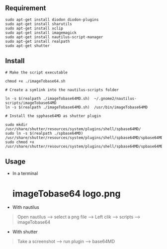 
## Requirement

	sudo apt-get install diodon diodon-plugins
	sudo apt-get install sharutils
	sudo apt-get install xclip
	sudo apt-get install imagemagick
	sudo apt-get install nautilus-script-manager
	sudo apt-get install realpath
	sudo apt-get shutter

## Install

	# Make the script executable

	chmod +x ./imageTobase64.sh

	# Create a symlink into the nautilus-scripts folder

	ln -s $(realpath ./imageTobase64MD.sh)  ~/.gnome2/nautilus-scripts/imageTobase64MD
	ln -s $(realpath ./imageTobase64MD.sh)  /usr/bin/imageTobase64MD

	# Install the spphase64MD as shutter plugin

	sudo mkdir /usr/share/shutter/resources/system/plugins/shell/spbase64MD/
	sudo ln -s $(realpath ./spbase64MD)  /usr/share/shutter/resources/system/plugins/shell/spbase64MD/spbase64MD
	sudo chmod +x /usr/share/shutter/resources/system/plugins/shell/spbase64MD/spbase64MD


## Usage 

* In a terminal

    # imageTobase64 logo.png
	
* With nautilus

>Open nautilus --> select a png file --> Left clik --> scripts --> imageTobase64

* With shutter

> Take a screenshot --> run plugin --> base64MD